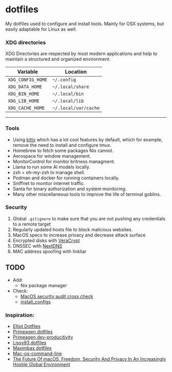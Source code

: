 # dotfiles

My dotfiles used to configure and install tools.
Mainly for OSX systems, but easily adaptable for Linux as well.

### XDG directories

XDG Directories are respected by most modern applications and help to maintain a structured and organized environment.


Variable | Location
--- | ---
`XDG_CONFIG_HOME` | `~/.config`
`XDG_DATA_HOME`   | `~/.local/share`
`XDG_BIN_HOME`   | `~/.local/bin`
`XDG_LIB_HOME`    | `~/.local/lib`
`XDG_CACHE_HOME`  | `~/.local/var/cache`

---

### Tools

- Using [kitty](https://github.com/topics/kitty) which has a lot cool features by default, which for example, remove the need to install and configure tmux.
- Homebrew to fetch some packages Nix cannot.
- Aerospace for window management.
- MonitorControl for monitor britness managment.
- Llama to run some AI models locally.
- zsh + oh-my-zsh to manage shell.
- Podman and docker for running containers locally.
- Sniffnet to monitor internet traffic.
- Santa for binary authorization and system monitoring.
- Many other miscellaneous tools to improve the life of terminal goblins.

### Security 

1. Global `.gitignore` to make sure that you are not pushing any credentials to a remote target
2. Regularly updated hosts file to block malicious websites.
3. MacOS specs to increase privacy and decrease attack surface
4. Encrypted disks with [VeraCrypt](https://www.veracrypt.fr/en/Home.html)
5. DNSSEC with [NextDNS](https://nextdns.io/)
6. MAC address spoofing with linkliar

## TODO

- Add:
   - Nix package manager
- Check:
   - [MacOS security audit cross check](https://www.tenable.com/audits/DISA_STIG_Apple_macOS_14_Sonoma_v2r1)
   - [install_configs](https://github.com/tiiiecherle/osx_install_config)


### Inspiration:

- [Elliot Dotfiles](https://github.com/elliottminns/dotfiles/tree/main)
- [Primeagen dotfiles](https://github.com/ThePrimeagen/.dotfiles)
- [Primeagen dev-producitivity](https://github.com/ThePrimeagen/dev-productivity)
- [Lissy93 dotfiles](https://github.com/Lissy93/dotfiles/tree/master)
- [Maximbax dotfiles](https://github.com/maximbaz/dotfiles/tree/08d5b2daff6b226dad47685c994d842d99a86ee7)
- [Mac-os-command-line](https://git.herrbischoff.com/awesome-macos-command-line/about/#proxy-icon)
- [The Future Of macOS, Freedom, Security And Privacy In An Increasingly Hostile Global Environment](https://gist.github.com/iosecure/357e724811fe04167332ef54e736670d)
